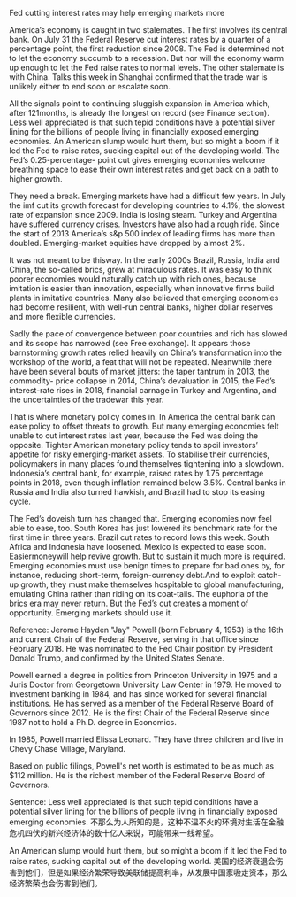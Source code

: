 Fed cutting interest rates may help emerging markets more

America’s economy is caught in two stalemates. The first involves its central bank. On July 31 the Federal Reserve cut interest rates by a quarter of a percentage point, the first reduction since 2008. The Fed is determined not to let the economy succumb to a recession. But nor will the economy warm up enough to let the Fed raise rates to normal levels. The other stalemate is with China. Talks this week in Shanghai confirmed that the trade war is unlikely either to end soon or escalate soon.

All the signals point to continuing sluggish expansion in America which, after 121months, is already the longest on record (see Finance section). Less well appreciated is that such tepid conditions have a potential silver lining for the billions of people living in financially exposed emerging economies. An American slump would hurt them, but so might a boom if it led the Fed to raise rates, sucking capital out of the developing world. The Fed’s 0.25-percentage- point cut gives emerging economies welcome breathing space to ease their own interest rates and get back on a path to higher growth.

They need a break. Emerging markets have had a difficult few years. In July the imf cut its growth forecast for developing countries to 4.1%, the slowest rate of expansion since 2009. India is losing steam. Turkey and Argentina have suffered currency crises. Investors have also had a rough ride. Since the start of 2013 America’s s&p 500 index of leading firms has more than doubled. Emerging-market equities have dropped by almost 2%.

It was not meant to be thisway. In the early 2000s Brazil, Russia, India and China, the so-called brics, grew at miraculous rates. It was easy to think poorer economies would naturally catch up with rich ones, because imitation is easier than innovation, especially when innovative firms build plants in imitative countries. Many also believed that emerging economies had become resilient, with well-run central banks, higher dollar reserves and more flexible currencies.

Sadly the pace of convergence between poor countries and rich has slowed and its scope has narrowed (see Free exchange). It appears those barnstorming growth rates relied heavily on China’s transformation into the workshop of the world, a feat that will not be repeated. Meanwhile there have been several bouts of market jitters: the taper tantrum in 2013, the commodity- price collapse in 2014, China’s devaluation in 2015, the Fed’s interest-rate rises in 2018, financial carnage in Turkey and Argentina, and the uncertainties of the tradewar this year.

That is where monetary policy comes in. In America the central bank can ease policy to offset threats to growth. But many emerging economies felt unable to cut interest rates last year, because the Fed was doing the opposite. Tighter American monetary policy tends to spoil investors’ appetite for risky emerging-market assets. To stabilise their currencies, policymakers in many places found themselves tightening into a slowdown. Indonesia’s central bank, for example, raised rates by 1.75 percentage points in 2018, even though inflation remained below 3.5%. Central banks in Russia and India also turned hawkish, and Brazil had to stop its easing cycle.

The Fed’s doveish turn has changed that. Emerging economies now feel able to ease, too. South Korea has just lowered its benchmark rate for the first time in three years. Brazil cut rates to record lows this week. South Africa and Indonesia have loosened. Mexico is expected to ease soon. Easiermoneywill help revive growth. But to sustain it much more is required. Emerging economies must use benign times to prepare for bad ones by, for instance, reducing short-term, foreign-currency debt.And to exploit catch-up growth, they must make themselves hospitable to global manufacturing, emulating China rather than riding on its coat-tails. The euphoria of the brics era may never return. But the Fed’s cut creates a moment of opportunity. Emerging markets should use it.

Reference:
Jerome Hayden "Jay" Powell (born February 4, 1953) is the 16th and current Chair of the Federal Reserve, serving in that office since February 2018. He was nominated to the Fed Chair position by President Donald Trump, and confirmed by the United States Senate.

Powell earned a degree in politics from Princeton University in 1975 and a Juris Doctor from Georgetown University Law Center in 1979. He moved to investment banking in 1984, and has since worked for several financial institutions. He has served as a member of the Federal Reserve Board of Governors since 2012. He is the first Chair of the Federal Reserve since 1987 not to hold a Ph.D. degree in Economics.

In 1985, Powell married Elissa Leonard. They have three children and live in Chevy Chase Village, Maryland.

Based on public filings, Powell's net worth is estimated to be as much as $112 million. He is the richest member of the Federal Reserve Board of Governors.

Sentence:
Less well appreciated is that such tepid conditions have a potential silver lining for the billions of people living in financially exposed emerging economies.
不那么为人所知的是，这种不温不火的环境对生活在金融危机四伏的新兴经济体的数十亿人来说，可能带来一线希望。

An American slump would hurt them, but so might a boom if it led the Fed to raise rates, sucking capital out of the developing world.
美国的经济衰退会伤害到他们，但是如果经济繁荣导致美联储提高利率，从发展中国家吸走资本，那么经济繁荣也会伤害到他们。